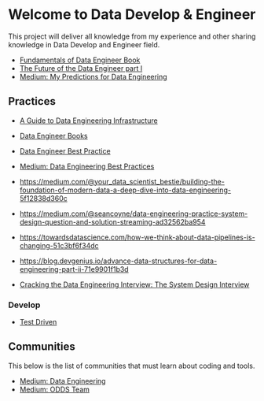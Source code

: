# Welcome to **Data Develop & Engineer**

This project will deliver all knowledge from my experience and other sharing
knowledge in Data Develop and Engineer field.

* [Fundamentals of Data Engineer Book](https://blog.det.life/fundamentals-of-data-engineering-book-key-learning-points-35001380dda6)
* [The Future of the Data Engineer part I](https://medium.com/@AnalyticsAtMeta/the-future-of-the-data-engineer-part-i-32bd125465be)
* [Medium: My Predictions for Data Engineering](https://medium.com/art-of-data-engineering/my-predictions-for-data-engineering-in-2024-0723fa7a6e04)

## Practices

* [A Guide to Data Engineering Infrastructure](https://towardsdatascience.com/a-guide-to-data-engineering-infrastructure-cb074e0d3f99)
* [Data Engineer Books](https://towardsdatascience.com/data-engineering-books-f373005d53fc)
* [Data Engineer Best Practice](https://medium.com/@matt_weingarten/data-engineering-best-practices-2a02949b99c4)
* [Medium: Data Engineering Best Practices](https://asrathore08.medium.com/data-engineering-best-practices-164c1e29969d)
* https://medium.com/@your_data_scientist_bestie/building-the-foundation-of-modern-data-a-deep-dive-into-data-engineering-5f12838d360c
* https://medium.com/@seancoyne/data-engineering-practice-system-design-question-and-solution-streaming-ad32562ba954

* https://towardsdatascience.com/how-we-think-about-data-pipelines-is-changing-51c3bf6f34dc

* https://blog.devgenius.io/advance-data-structures-for-data-engineering-part-ii-71e9901f1b3d

* [Cracking the Data Engineering Interview: The System Design Interview](https://medium.com/@seancoyne/cracking-the-data-engineering-interview-the-system-design-interview-fcda02d95c65)

### Develop

* [Test Driven](https://testdriven.io/)

## Communities

This below is the list of communities that must learn about coding and tools.

* [Medium: Data Engineering](https://medium.com/tag/data-engineering)
* [Medium: ODDS Team](https://medium.com/odds-team)
